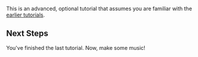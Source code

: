 This is an advanced, optional tutorial that assumes you are familiar with the [earlier tutorials](./index.html#tutorials).<br>


## Next Steps

You've finished the last tutorial. Now, make some music!
